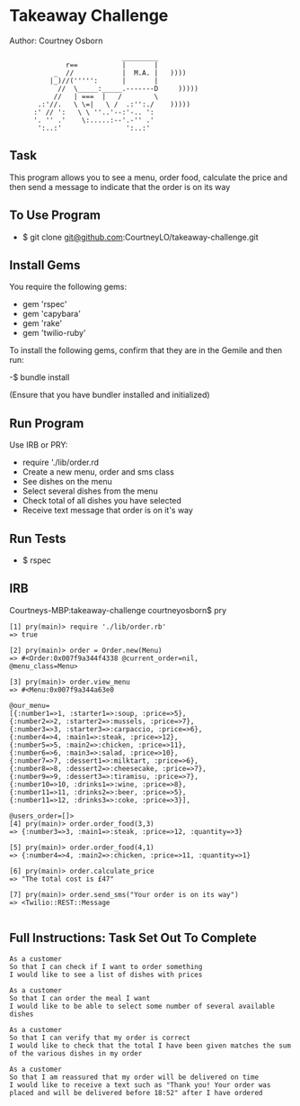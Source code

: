 Takeaway Challenge
==================
Author: Courtney Osborn
```
                            _________
              r==           |       |
           _  //            |  M.A. |   ))))
          |_)//(''''':      |       |
            //  \_____:_____.-------D     )))))
           //   | ===  |   /        \
       .:'//.   \ \=|   \ /  .:'':./    )))))
      :' // ':   \ \ ''..'--:'-.. ':
      '. '' .'    \:.....:--'.-'' .'
       ':..:'                ':..:'

 ```

Task
-------

This program allows you to see a menu, order food, calculate the price and then send a message to indicate that the order is on its way  

To Use Program
--------------
- $ git clone git@github.com:CourtneyLO/takeaway-challenge.git

Install Gems
------------
You require the following gems:

- gem 'rspec'
- gem 'capybara'
- gem 'rake'
- gem 'twilio-ruby'

To install the following gems, confirm that they are in the Gemile and then run:

-$ bundle install

(Ensure that you have bundler installed and initialized)

Run Program
-----------

Use IRB or PRY:

- require './lib/order.rd
- Create a new menu, order and sms class
- See dishes on the menu
- Select several dishes from the menu
- Check total of all dishes you have selected
- Receive text message that order is on it's way

Run Tests
---------

- $ rspec


IRB
-----
Courtneys-MBP:takeaway-challenge courtneyosborn$ pry

```
[1] pry(main)> require './lib/order.rb'
=> true
```
```
[2] pry(main)> order = Order.new(Menu)
=> #<Order:0x007f9a344f4338 @current_order=nil,
@menu_class=Menu>
```
```
[3] pry(main)> order.view_menu
=> #<Menu:0x007f9a344a63e0

@our_menu=
[{:number1=>1, :starter1=>:soup, :price=>5},
{:number2=>2, :starter2=>:mussels, :price=>7},
{:number3=>3, :starter3=>:carpaccio, :price=>6},
{:number4=>4, :main1=>:steak, :price=>12},
{:number5=>5, :main2=>:chicken, :price=>11},
{:number6=>6, :main3=>:salad, :price=>10},
{:number7=>7, :dessert1=>:milktart, :price=>6},
{:number8=>8, :dessert2=>:cheesecake, :price=>7},
{:number9=>9, :dessert3=>:tiramisu, :price=>7},
{:number10=>10, :drinks1=>:wine, :price=>8},
{:number11=>11, :drinks2=>:beer, :price=>5},
{:number11=>12, :drinks3=>:coke, :price=>3}],
```
```
@users_order=[]>
[4] pry(main)> order.order_food(3,3)
=> {:number3=>3, :main1=>:steak, :price=>12, :quantity=>3}
```
```
[5] pry(main)> order.order_food(4,1)
=> {:number4=>4, :main2=>:chicken, :price=>11, :quantity=>1}
```
```
[6] pry(main)> order.calculate_price
=> "The total cost is £47"
```
```
[7] pry(main)> order.send_sms("Your order is on its way")
=> <Twilio::REST::Message
```
``` @path=/2010-04-01/Accounts/AC931d30987b9634469ecc155be9841575/Messages/SM82585e84b85f46ccb859da922a15ddf9>
```

Full Instructions: Task Set Out To Complete
-------------------------------------------

```
As a customer
So that I can check if I want to order something
I would like to see a list of dishes with prices

As a customer
So that I can order the meal I want
I would like to be able to select some number of several available dishes

As a customer
So that I can verify that my order is correct
I would like to check that the total I have been given matches the sum of the various dishes in my order

As a customer
So that I am reassured that my order will be delivered on time
I would like to receive a text such as "Thank you! Your order was placed and will be delivered before 18:52" after I have ordered
```
